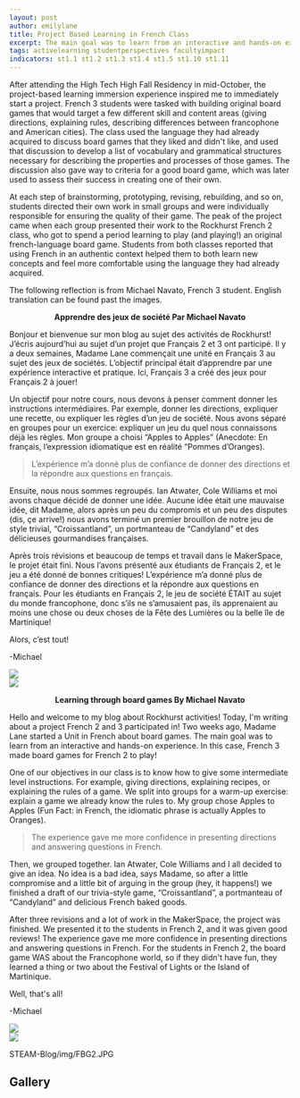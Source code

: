 ```yaml
---
layout: post
author: emilylane
title: Project Based Learning in French Class
excerpt: The main goal was to learn from an interactive and hands-on experience. The experience gave me more confidence in presenting directions and answering questions in French.
tags: activelearning studentperspectives facultyimpact
indicators: st1.1 st1.2 st1.3 st1.4 st1.5 st1.10 st1.11
---
```


After attending the High Tech High Fall Residency in mid-October, the project-based learning immersion experience inspired me to immediately start a project. French 3 students were tasked with building original board games that would target a few different skill and content areas (giving directions, explaining rules, describing differences between francophone and American cities). The class used the language they had already acquired to discuss board games that they liked and didn't like, and used that discussion to develop a list of vocabulary and grammatical structures necessary for describing the properties and processes of those games. The discussion also gave way to criteria for a good board game, which was later used to assess their success in creating one of their own. 

At each step of brainstorming, prototyping, revising, rebuilding, and so on, students directed their own work in small groups and were individually responsible for ensuring the quality of their game. The peak of the project came when each group presented their work to the Rockhurst French 2 class, who got to spend a period learning to play (and playing!) an original french-language board game. Students from both classes reported that using French in an authentic context helped them to both learn new concepts and feel more comfortable using the language they had already acquired. 

The following reflection is from Michael Navato, French 3 student. English translation can be found past the images.

<b><center>
Apprendre des jeux de société
Par Michael Navato 
  </center></b>

Bonjour et bienvenue sur mon blog au sujet des activités de Rockhurst! J’écris aujourd’hui au sujet d’un projet que Français 2 et 3 ont participé. Il y a deux semaines, Madame Lane commençait une unité en Français 3 au sujet des jeux de sociétés. L’objectif principal était d’apprendre par une expérience interactive et pratique. Ici, Français 3 a créé des jeux pour Français 2 à jouer!

Un objectif pour notre cours, nous devons à penser comment donner les instructions intermédiaires. Par exemple, donner les directions, expliquer une recette, ou expliquer les règles d’un jeu de société. Nous avons séparé en groupes pour un exercice: expliquer un jeu du quel nous connaissons déjà les règles. Mon groupe a choisi “Apples to Apples” (Anecdote: En français, l’expression idiomatique est en réalité “Pommes d’Oranges). 

<blockquote>L’expérience m’a donné plus de confiance de donner des directions et la répondre aux questions en français.</blockquote>

Ensuite, nous nous sommes regroupés. Ian Atwater, Cole Williams et moi avons chaque décidé de donner une idée. Aucune idée était une mauvaise idée, dit Madame, alors après un peu du compromis et un peu des disputes (dis, çe arrive!) nous avons terminé un premier brouillon de notre jeu de style trivial, “Croissantland”, un portmanteau de “Candyland” et des délicieuses gourmandises françaises. 

Après trois révisions et beaucoup de temps et travail dans le MakerSpace, le projet était fini. Nous l’avons présenté aux étudiants de Français 2, et le jeu a été donné de bonnes critiques! L’expérience m’a donné plus de confiance de donner des directions et la répondre aux questions en français. Pour les étudiants en Français 2, le jeu de société ÉTAIT au sujet du monde francophone, donc s’ils ne s’amusaient pas, ils apprenaient au moins une chose ou deux choses de la Fête des Lumières ou la belle île de Martinique!

Alors, c’est tout!

-Michael

<div class="flex-wrapper">
  <div class="x1"><img src="{{ site.baseurl }}/img/FBG6.JPG"></div>
  <div class="x1"><img src="{{ site.baseurl }}/img/BoardGame4.JPG"></div>
</div>

<b><center>
Learning through board games
By Michael Navato</center></b>

Hello and welcome to my blog about Rockhurst activities! Today, I'm writing about a project French 2 and 3 participated in! Two weeks ago, Madame Lane started a Unit in French about board games. The main goal was to learn from an interactive and hands-on experience. In this case, French 3 made board games for French 2 to play!

One of our objectives in our class is to know how to give some intermediate level instructions. For example, giving directions, explaining recipes, or explaining the rules of a game. We split into groups for a warm-up exercise: explain a game we already know the rules to. My group chose Apples to Apples (Fun Fact: in French, the idiomatic phrase is actually Apples to Oranges). 

<blockquote>The experience gave me more confidence in presenting directions and answering questions in French.</blockquote>

Then, we grouped together. Ian Atwater, Cole Williams and I all decided to give an idea. No idea is a bad idea, says Madame, so after a little compromise and a little bit of arguing in the group (hey, it happens!) we finished a draft of our trivia-style game, “Croissantland”, a portmanteau of “Candyland” and delicious French baked goods. 

After three revisions and a lot of work in the MakerSpace, the project was finished. We presented it to the students in French 2, and it was given good reviews! The experience gave me more confidence in presenting directions and answering questions in French. For the students in French 2, the board game WAS about the Francophone world, so if they didn't have fun, they learned a thing or two about the Festival of Lights or the Island of Martinique. 

Well, that's all!

-Michael



<div class="flex-wrapper">
  <div class="x1"><img src="{{ site.baseurl }}/img/BoardGame5.JPG"></div>
  <div class="x1"><img src="{{ site.baseurl }}/img/BoardGame6.JPG"></div>
</div>

STEAM-Blog/img/FBG2.JPG
## Gallery

<div class="row">
  <div class="col-xs-3"><a class="image-popup-vertical-fit" href="/img/FBG9.JPG" title=""><img src="/img/FBG9.JPG" alt=""></a></div>
  <div class="col-xs-3"><a class="image-popup-vertical-fit" href="/img/FBG10.JPG" title=""><img src="/img/FBG10.JPG" alt=""></a></div>
  <div class="col-xs-3"><a class="image-popup-vertical-fit" href="/img/FBG4.JPG" title=""><img src="/img/FBG4.JPG" alt=""></a></div>
  <div class="col-xs-3"><a class="image-popup-vertical-fit" href="/img/FBG5.JPG" title=""><img src="/img/FBG5.JPG" alt=""></a></div>
</div>
<p>&nbsp;</p>
<div class="row">
  <div class="col-xs-3"><a class="image-popup-vertical-fit" href="/img/BoardGame1.JPG" title=""><img src="/img/BoardGame1.JPG" alt=""></a></div>
  <div class="col-xs-3"><a class="image-popup-vertical-fit" href="/img/FBG7.JPG" title=""><img src="/img/FBG7.JPG" alt=""></a></div>
  <div class="col-xs-3"><a class="image-popup-vertical-fit" href="/img/FBG8.JPG" title=""><img src="/img/FBG8.JPG" alt=""></a></div>
  <div class="col-xs-3"><a class="image-popup-vertical-fit" href="/img/FBG12.JPG" title=""><img src="/img/FBG12.JPG" alt=""></a></div>
  </div>
<p>&nbsp;</p>
<div class="row">
  <div class="col-xs-3"><a class="image-popup-vertical-fit" href="/img/FBG2.JPG" title=""><img src="/img/FBG2.JPG" alt=""></a></div>
  <div class="col-xs-3"><a class="image-popup-vertical-fit" href="/img/FBG3.JPG" title=""><img src="/img/FBG3.JPG" alt=""></a></div>
  <div class="col-xs-3"><a class="image-popup-vertical-fit" href="/img/FBG1.JPG" title=""><img src="/img/FBG1.JPG" alt=""></a></div>
</div>
<p>&nbsp;</p>



